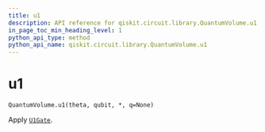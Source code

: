 ```yaml
---
title: u1
description: API reference for qiskit.circuit.library.QuantumVolume.u1
in_page_toc_min_heading_level: 1
python_api_type: method
python_api_name: qiskit.circuit.library.QuantumVolume.u1
---
```


# u1

<span id="qiskit.circuit.library.QuantumVolume.u1" />

`QuantumVolume.u1(theta, qubit, *, q=None)`

Apply [`U1Gate`](qiskit.circuit.library.U1Gate "qiskit.circuit.library.U1Gate").

